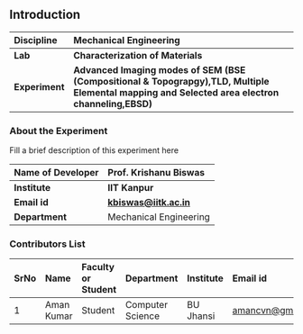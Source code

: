 ## Introduction


<b>Discipline | <b>Mechanical Engineering
:--|:--|
<b> Lab | <b> Characterization of Materials
<b> Experiment|     <b> Advanced Imaging modes of SEM (BSE (Compositional & Topograpgy),TLD, Multiple Elemental mapping and Selected area electron channeling,EBSD) 

### About the Experiment 

Fill a brief description of this experiment here

<b>Name of Developer | <b> Prof. Krishanu Biswas 
:--|:--|
<b> Institute | <b>  IIT Kanpur
<b> Email id|     <b>  kbiswas@iitk.ac.in
<b> Department |  Mechanical Engineering

### Contributors List

SrNo | Name | Faculty or Student | Department| Institute | Email id
:--|:--|:--|:--|:--|:--|
1 | Aman Kumar | Student | Computer Science | BU Jhansi | amancvn@gmail.com
